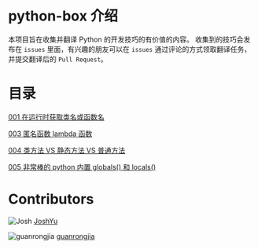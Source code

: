 # python-box 介绍 

本项目旨在收集并翻译 Python 的开发技巧的有价值的内容。
收集到的技巧会发布在 `issues` 里面，有兴趣的朋友可以在 `issues` 通过评论的方式领取翻译任务，并提交翻译后的 `Pull Request`。

# 目录

[001 在运行时获取类名或函数名](https://github.com/JoshYuJump/python-box/blob/master/tricks/001-accessing-class-and-function-names-at-runtime.md)

[003 匿名函数 lambda 函数](https://github.com/JoshYuJump/python-box/blob/master/tricks/003-lambda-functions.md)

[004 类方法 VS 静态方法 VS 普通方法](https://github.com/JoshYuJump/python-box/blob/master/tricks/004-classmethod-staticmethod-plain-method.md)

[005 非常棒的 python 内置 globals() 和 locals()](https://github.com/JoshYuJump/python-box/blob/master/tricks/005-Awesome-Python-built-ins-globals-and-locals.md)

# Contributors

![Josh](https://avatars2.githubusercontent.com/u/5901894?s=20&v=4) 
[JoshYu](https://github.com/JoshYuJump)

![guanrongjia](https://avatars3.githubusercontent.com/u/31066159?s=20&v=4) 
[guanrongjia](https://github.com/guanrongjia)
